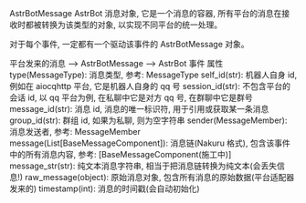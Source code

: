 AstrBotMessage
AstrBot 消息对象, 它是一个消息的容器, 所有平台的消息在接收时都被转换为该类型的对象, 以实现不同平台的统一处理。

对于每个事件, 一定都有一个驱动该事件的 AstrBotMessage 对象。


平台发来的消息 --> AstrBotMessage --> AstrBot 事件
属性
type(MessageType): 消息类型, 参考: MessageType
self_id(str): 机器人自身 id, 例如在 aiocqhttp 平台, 它是机器人自身的 qq 号
session_id(str): 不包含平台的会话 id, 以 qq 平台为例, 在私聊中它是对方 qq 号, 在群聊中它是群号
message_id(str): 消息 id, 消息的唯一标识符, 用于引用或获取某一条消息
group_id(str): 群组 id, 如果为私聊, 则为空字符串
sender(MessageMember): 消息发送者, 参考: MessageMember
message(List[BaseMessageComponent]): 消息链(Nakuru 格式), 包含该事件中的所有消息内容, 参考: [BaseMessageComponent(施工中)]
message_str(str): 纯文本消息字符串, 相当于把消息链转换为纯文本(会丢失信息!)
raw_message(object): 原始消息对象, 包含所有消息的原始数据(平台适配器发来的)
timestamp(int): 消息的时间戳(会自动初始化)